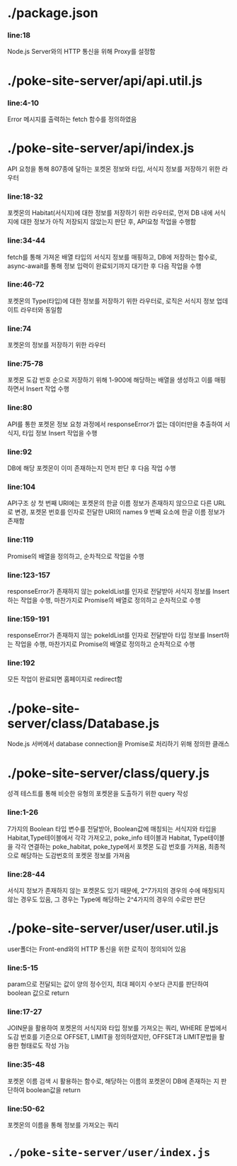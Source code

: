 # ./package.json

### line:18
Node.js Server와의 HTTP 통신을 위해 Proxy를 설정함

# ./poke-site-server/api/api.util.js

### line:4-10
Error 메시지를 출력하는 fetch 함수를 정의하였음

# ./poke-site-server/api/index.js
API 요청을 통해 807종에 달하는 포켓몬 정보와 타입, 서식지 정보를 저장하기 위한 라우터

### line:18-32
포켓몬의 Habitat(서식지)에 대한 정보를 저장하기 위한 라우터로, 먼저 DB 내에 서식지에 대한 정보가 아직 저장되지 않았는지 판단 후, API요청 작업을 수행함

### line:34-44
fetch를 통해 가져온 배열 타입의 서식지 정보를 매핑하고, DB에 저장하는 함수로, async-await를 통해 정보 입력이 완료되기까지 대기한 후 다음 작업을 수행

### line:46-72
포켓몬의 Type(타입)에 대한 정보를 저장하기 위한 라우터로, 로직은 서식지 정보 업데이트 라우터와 동일함

### line:74
포켓몬의 정보를 저장하기 위한 라우터

### line:75-78
포켓몬 도감 번호 순으로 저장하기 위해 1-900에 해당하는 배열을 생성하고 이를 매핑하면서 Insert 작업 수행

### line:80
API를 통한 포켓몬 정보 요청 과정에서 responseError가 없는 데이터만을 추출하여 서식지, 타입 정보 Insert 작업을 수행

### line:92
DB에 해당 포켓몬이 이미 존재하는지 먼저 판단 후 다음 작업 수행

### line:104
API구조 상 첫 번째 URI에는 포켓몬의 한글 이름 정보가 존재하지 않으므로 다른 URL로 변경, 포켓몬 번호를 인자로 전달한 URI의 names 9 번째 요소에 한글 이름 정보가 존재함

### line:119
Promise의 배열을 정의하고, 순차적으로 작업을 수행

### line:123-157
responseError가 존재하지 않는 pokeIdList를 인자로 전달받아 서식지 정보를 Insert하는 작업을 수행, 마찬가지로 Promise의 배열로 정의하고 순차적으로 수행

### line:159-191
responseError가 존재하지 않는 pokeIdList를 인자로 전달받아 타입 정보를 Insert하는 작업을 수행, 마찬가지로 Promise의 배열로 정의하고 순차적으로 수행

### line:192
모든 작업이 완료되면 홈페이지로 redirect함

# ./poke-site-server/class/Database.js
Node.js 서버에서 database connection을 Promise로 처리하기 위해 정의한 클래스

# ./poke-site-server/class/query.js
성격 테스트를 통해 비슷한 유형의 포켓몬을 도출하기 위한 query 작성

### line:1-26
7가지의 Boolean 타입 변수를 전달받아, Boolean값에 매칭되는 서식지와 타입을 Habitat,Type테이블에서 각각 가져오고, poke_info 테이블과 Habitat, Type테이블을 각각 연결하는 poke_habitat, poke_type에서 포켓몬 도감 번호를 가져옴, 최종적으로 해당하는 도감번호의 포켓몬 정보를 가져옴

### line:28-44
서식지 정보가 존재하지 않는 포켓몬도 있기 때문에, 2^7가지의 경우의 수에 매칭되지 않는 경우도 있음, 그 경우는 Type에 해당하는 2^4가지의 경우의 수로만 판단

# ./poke-site-server/user/user.util.js
user폴더는 Front-end와의 HTTP 통신을 위한 로직이 정의되어 있음

### line:5-15
param으로 전달되는 값이 양의 정수인지, 최대 페이지 수보다 큰지를 판단하여 boolean 값으로 return

### line:17-27
JOIN문을 활용하여 포켓몬의 서식지와 타입 정보를 가져오는 쿼리, WHERE 문법에서 도감 번호를 기준으로 OFFSET, LIMIT을 정의하였지만, OFFSET과 LIMIT문법을 활용한 형태로도 작성 가능

### line:35-48
포켓몬 이름 검색 시 활용하는 함수로, 해당하는 이름의 포켓몬이 DB에 존재하는 지 판단하여 boolean값을 return

### line:50-62
포켓몬의 이름을 통해 정보를 가져오는 쿼리

# `./poke-site-server/user/index.js`


